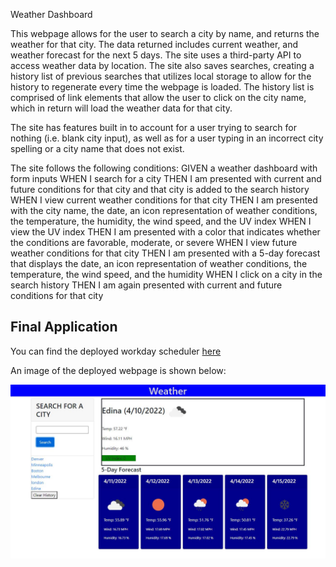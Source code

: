 Weather Dashboard

This webpage allows for the user to search a city by name, and returns the weather for that city.  The data returned includes current weather, and weather forecast for the next 5 days.  The site uses a third-party API to access weather data by location.  The site also saves searches, creating a history list of previous searches that utilizes local storage to allow for the history to regenerate every time the webpage is loaded.  The history list is comprised of link elements that allow the user to click on the city name, which in return will load the weather data for that city.  

The site has features built in to account for a user trying to search for nothing (i.e. blank city input), as well as for a user typing in an incorrect city spelling or a city name that does not exist.  

The site follows the following conditions:
GIVEN a weather dashboard with form inputs
WHEN I search for a city
THEN I am presented with current and future conditions for that city and that city is added to the search history
WHEN I view current weather conditions for that city
THEN I am presented with the city name, the date, an icon representation of weather conditions, the temperature, the humidity, the wind speed, and the UV index
WHEN I view the UV index
THEN I am presented with a color that indicates whether the conditions are favorable, moderate, or severe
WHEN I view future weather conditions for that city
THEN I am presented with a 5-day forecast that displays the date, an icon representation of weather conditions, the temperature, the wind speed, and the humidity
WHEN I click on a city in the search history
THEN I am again presented with current and future conditions for that city

## Final Application

You can find the deployed workday scheduler [here](https://bmavetz.github.io/Weather_Dashboard/) 

An image of the deployed webpage is shown below:

![Image of workday scheduler webpage.](./assets/Webpage_Image.JPG)




